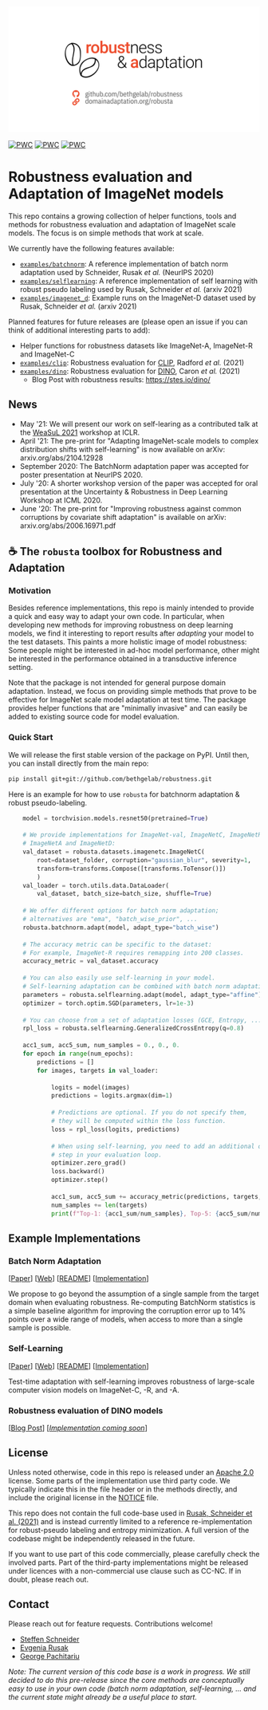 ![](assets/header.png)

[![PWC](https://img.shields.io/endpoint.svg?url=https://paperswithcode.com/badge/adapting-imagenet-scale-models-to-complex/unsupervised-domain-adaptation-on-imagenet-c)](https://paperswithcode.com/sota/unsupervised-domain-adaptation-on-imagenet-c?p=adapting-imagenet-scale-models-to-complex)
[![PWC](https://img.shields.io/endpoint.svg?url=https://paperswithcode.com/badge/adapting-imagenet-scale-models-to-complex/unsupervised-domain-adaptation-on-imagenet-r)](https://paperswithcode.com/sota/unsupervised-domain-adaptation-on-imagenet-r?p=adapting-imagenet-scale-models-to-complex)
[![PWC](https://img.shields.io/endpoint.svg?url=https://paperswithcode.com/badge/adapting-imagenet-scale-models-to-complex/unsupervised-domain-adaptation-on-imagenet-a)](https://paperswithcode.com/sota/unsupervised-domain-adaptation-on-imagenet-a?p=adapting-imagenet-scale-models-to-complex)


# Robustness evaluation and Adaptation of ImageNet models

This repo contains a growing collection of helper functions, tools and methods for robustness evaluation and adaptation of ImageNet scale models.
The focus is on simple methods that work at scale.

We currently have the following features available:
- [`examples/batchnorm`](/examples/batchnorm): A reference implementation of batch norm adaptation used by Schneider, Rusak *et al.* (NeurIPS 2020)
- [`examples/selflearning`](/examples/selflearning): A reference implementation of self learning with robust pseudo labeling used by Rusak, Schneider *et al.* (arxiv 2021)
- [`examples/imagenet_d`](/examples/imagenet_d): Example runs on the ImageNet-D dataset used by Rusak, Schneider *et al.* (arxiv 2021)

Planned features for future releases are (please open an issue if you can think of additional interesting parts to add):
- Helper functions for robustness datasets like ImageNet-A, ImageNet-R and ImageNet-C
- [`examples/clip`](/examples/clip): Robustness evaluation for [CLIP](https://github.com/openai/CLIP.git), Radford *et al.* (2021)
- [`examples/dino`](/examples/dino): Robustness evaluation for [DINO](https://github.com/facebookresearch/dino), Caron *et al.* (2021)
    - Blog Post with robustness results: https://stes.io/dino/

## News

- May '21: We will present our work on self-learing as a contributed talk at the [WeaSuL 2021](https://weasul.github.io/) workshop at ICLR.
- April '21: The pre-print for "Adapting ImageNet-scale models to complex distribution shifts with self-learning" is now available on arXiv: arxiv.org/abs/2104.12928
- September 2020: The BatchNorm adaptation paper was accepted for poster presentation at NeurIPS 2020.
- July '20: A shorter  workshop version of the paper was accepted for oral presentation at the Uncertainty & Robustness in Deep Learning Workshop at ICML 2020.
- June '20: The pre-print for "Improving robustness against common corruptions by covariate shift adaptation" is available on arXiv: arxiv.org/abs/2006.16971.pdf

## ☕ The `robusta` toolbox for **Robust**ness and **A**daptation

### Motivation

Besides reference implementations, this repo is mainly intended to provide a quick and easy way to adapt your own code.
In particular, when developing new methods for improving robustness on deep learning models, we find it interesting to report results after *adapting* your model to the test datasets. This paints a more holistic image of model robustness: Some people might be interested in ad-hoc model performance, other might be interested in the performance obtained in a transductive inference setting.

Note that the package is not intended for general purpose domain adaptation. Instead, we focus on providing simple methods that prove to be effective for ImageNet scale model adaptation at test time. The package provides helper functions that are "minimally invasive" and can easily be added to existing source code for model evaluation.


### Quick Start

We will release the first stable version of the package on PyPI. Until then, you can install directly from the main repo:

```bash
pip install git+git://github.com/bethgelab/robustness.git
```

Here is an example for how to use `robusta` for batchnorm adaptation & robust pseudo-labeling.

``` python
    model = torchvision.models.resnet50(pretrained=True)

    # We provide implementations for ImageNet-val, ImageNetC, ImageNetR,
    # ImageNetA and ImageNetD:
    val_dataset = robusta.datasets.imagenetc.ImageNetC(
        root=dataset_folder, corruption="gaussian_blur", severity=1,
        transform=transforms.Compose([transforms.ToTensor()])
        )
    val_loader = torch.utils.data.DataLoader(
        val_dataset, batch_size=batch_size, shuffle=True)

    # We offer different options for batch norm adaptation;
    # alternatives are "ema", "batch_wise_prior", ...
    robusta.batchnorm.adapt(model, adapt_type="batch_wise")

    # The accuracy metric can be specific to the dataset:
    # For example, ImageNet-R requires remapping into 200 classes.
    accuracy_metric = val_dataset.accuracy

    # You can also easily use self-learning in your model.
    # Self-learning adaptation can be combined with batch norm adaptation, example:
    parameters = robusta.selflearning.adapt(model, adapt_type="affine")
    optimizer = torch.optim.SGD(parameters, lr=1e-3)

    # You can choose from a set of adaptation losses (GCE, Entropy, ...)
    rpl_loss = robusta.selflearning.GeneralizedCrossEntropy(q=0.8)

    acc1_sum, acc5_sum, num_samples = 0., 0., 0.
    for epoch in range(num_epochs):
        predictions = []
        for images, targets in val_loader:

            logits = model(images)
            predictions = logits.argmax(dim=1)

            # Predictions are optional. If you do not specify them,
            # they will be computed within the loss function.
            loss = rpl_loss(logits, predictions)

            # When using self-learning, you need to add an additional optimizer
            # step in your evaluation loop.
            optimizer.zero_grad()
            loss.backward()
            optimizer.step()

            acc1_sum, acc5_sum += accuracy_metric(predictions, targets, topk=(1,5))
            num_samples += len(targets)
            print(f"Top-1: {acc1_sum/num_samples}, Top-5: {acc5_sum/num_samples}")
```


## Example Implementations

### Batch Norm Adaptation

[[Paper](https://arxiv.org/abs/2006.16971.pdf)] [[Web](https://domainadaptation.org/batchnorm)] [[README](examples/batchnorm/README.md)] [[Implementation](batchnorm/src/evaluate.py)]

We propose to go beyond the assumption of a single sample from the target domain when evaluating robustness. Re-computing BatchNorm statistics is a simple baseline algorithm for improving the corruption error up to 14% points over a wide range of models, when access to more than a single sample is possible.

### Self-Learning

[[Paper](https://arxiv.org/abs/2104.12928)] [[Web](https://domainadaptation.org/selflearing)] [[README](examples/selflearning/README.md)] [[Implementation](selflearning/gce.py)]

Test-time adaptation with self-learning improves robustness of large-scale computer vision models on ImageNet-C, -R, and -A.

### Robustness evaluation of DINO models

[[Blog Post](https://stes.io/dino)] [[*Implementation coming soon*](examples/dino/README.md)]

## License

Unless noted otherwise, code in this repo is released under an [Apache 2.0](/LICENSE) license. Some parts of the implementation use third party code. We typically indicate this in the file header or in the methods directly, and include the original license in the [NOTICE](/NOTICE) file.

This repo does not contain the full code-base used in [Rusak, Schneider et al. (2021)](https://domainadaptation.org/selflearing) and is instead currently limited to a reference re-implementation for robust-pseudo labeling and entropy minimization. A full version of the codebase might be independently released in the future.

If you want to use part of this code commercially, please carefully check the involved parts. Part of the third-party implementations might be released under licences with a non-commercial use clause such as CC-NC. If in doubt, please reach out.

## Contact

Please reach out for feature requests. Contributions welcome!

- [Steffen Schneider](https://stes.io)
- [Evgenia Rusak](https://github.com/EvgeniaAR)
- [George Pachitariu](https://github.com/georgepachitariu)


*Note: The current version of this code base is a work in progress. We still decided to do this pre-release since the core methods are conceptually easy to use in your own code (batch norm adaptation, self-learning, ... and the current state might already be a useful place to start.*
